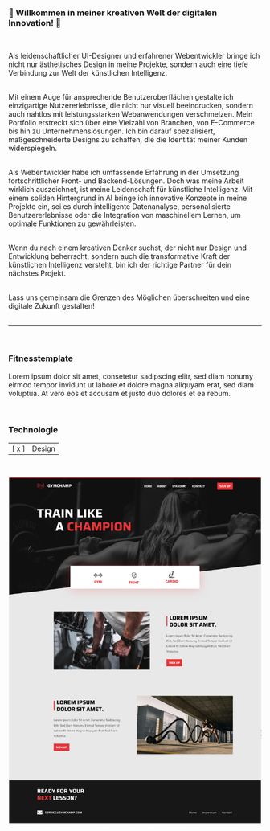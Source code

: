 ### 🚀 Willkommen in meiner kreativen Welt der digitalen Innovation! 🚀 
<br />

Als leidenschaftlicher UI-Designer und erfahrener Webentwickler bringe ich nicht nur ästhetisches Design in meine Projekte, sondern auch eine tiefe Verbindung zur Welt der künstlichen Intelligenz.<br /><br />

Mit einem Auge für ansprechende Benutzeroberflächen gestalte ich einzigartige Nutzererlebnisse, die nicht nur visuell beeindrucken, sondern auch nahtlos mit leistungsstarken Webanwendungen verschmelzen. Mein Portfolio erstreckt sich über eine Vielzahl von Branchen, von E-Commerce bis hin zu Unternehmenslösungen. Ich bin darauf spezialisiert, maßgeschneiderte Designs zu schaffen, die die Identität meiner Kunden widerspiegeln.<br /><br />

Als Webentwickler habe ich umfassende Erfahrung in der Umsetzung fortschrittlicher Front- und Backend-Lösungen. Doch was meine Arbeit wirklich auszeichnet, ist meine Leidenschaft für künstliche Intelligenz. Mit einem soliden Hintergrund in AI bringe ich innovative Konzepte in meine Projekte ein, sei es durch intelligente Datenanalyse, personalisierte Benutzererlebnisse oder die Integration von maschinellem Lernen, um optimale Funktionen zu gewährleisten.<br /><br />

Wenn du nach einem kreativen Denker suchst, der nicht nur Design und Entwicklung beherrscht, sondern auch die transformative Kraft der künstlichen Intelligenz versteht, bin ich der richtige Partner für dein nächstes Projekt. 
<br />
<br />

Lass uns gemeinsam die Grenzen des Möglichen überschreiten und eine digitale Zukunft gestalten!
<br />
<br />
<hr />
<br />

### Fitnesstemplate
Lorem ipsum dolor sit amet, consetetur sadipscing elitr, sed diam nonumy eirmod tempor invidunt ut labore et dolore magna aliquyam erat, sed diam voluptua. At vero eos et accusam et justo duo dolores et ea rebum.

<br />

### Technologie
|  |  |
| :---: | --- |
| [ x ] | Design |

<br />

![Beispielbild](https://github.com/daniel-pixit/portfolio/blob/main/fitness.png)

